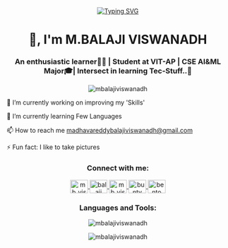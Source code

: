 <div align="center">

<a href="https://git.io/typing-svg">
  <img src="https://readme-typing-svg.demolab.com?font=Exo+2&size=30&pause=1000&color=9C14E4&background=FCFCFF00&width=450&lines=Hi...%F0%9F%91%8Bthere%2C+balaji++here..;Thank+you+%F0%9F%98%8Afor+visiting+.." alt="Typing SVG" />
</a>

<h1 align="center">👋, I'm M.BALAJI VISWANADH</h1>
<h3 align="center">An enthusiastic learner🤸‍♀️ | Student at VIT-AP | CSE AI&ML Major🎓| Intersect in learning Tec-Stuff..📎</h3>
<p align="center"> <img src="https://komarev.com/ghpvc/?username=mbalajiviswanadh&label=Profile%20views&color=0e75b6&style=flat" alt="mbalajiviswanadh" /> </p>

<p align="left">🔭 I’m currently working on improving my 'Skills'</p>
<p align="left">🌱 I’m currently learning Few Languages</p>
<p align="left">📫 How to reach me <a href="mailto:madhavareddybalajiviswanadh@gmail.com">madhavareddybalajiviswanadh@gmail.com</a></p>
<p align="left">⚡ Fun fact: I like to take pictures</p>

<h3 align="center">Connect with me:</h3>

<p align="center">
<a href="https://twitter.com/mb_viswanadh" target="blank">
  <img align="center" src="https://raw.githubusercontent.com/rahuldkjain/github-profile-readme-generator/master/src/images/icons/Social/twitter.svg" alt="mb_viswanadh" height="30" width="40" />
</a>
<a href="https://www.linkedin.com/in/balaji-viswanadh-875473220/" target="blank">
  <img align="center" src="https://raw.githubusercontent.com/rahuldkjain/github-profile-readme-generator/master/src/images/icons/Social/linked-in-alt.svg" alt="balaji visanadh" height="30" width="40" />
</a>
<a href="https://instagram.com/mb_viswanadh" target="blank">
  <img align="center" src="https://raw.githubusercontent.com/rahuldkjain/github-profile-readme-generator/master/src/images/icons/Social/instagram.svg" alt="mb_viswanadh" height="30" width="40" />
</a>
<a href="https://discord.gg/bunty </>#6750" target="blank">
  <img align="center" src="https://raw.githubusercontent.com/rahuldkjain/github-profile-readme-generator/master/src/images/icons/Social/discord.svg" alt="bunty </>#6750" height="30" width="40" />
</a>
<a href="https://bento.me/mbviswanadh" target="blank">
  <img align="center" src="https://pbs.twimg.com/profile_images/1603027246255685633/R8UyVx4C_400x400.jpg" alt="bento" height="30" width="40" />
</a>

</p>

<h3 align="center">Languages and Tools:</h3>

<p align="center"> 
  <!-- Your icons here -->
</p>

<p align="center">
  <img align="center" src="https://github-readme-stats.vercel.app/api/top-langs?username=mbalajiviswanadh&show_icons=true&locale=en&theme=tokyonight&title_color=9c38ff" alt="mbalajiviswanadh" />
</p>

<p align="center">
  <img align="center" src="https://github-readme-streak-stats.herokuapp.com/?user=mbalajiviswanadh&theme=blueberry_duo" alt="mbalajiviswanadh" />
</p>

</div>
